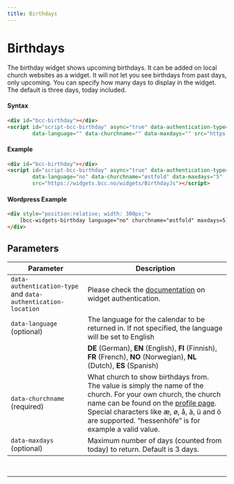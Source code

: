 ```yaml
---
title: Birthdays
---
```


# Birthdays

The birthday widget shows upcoming birthdays. It can be added on local church websites as a widget. It will not let you
see birthdays from past days, only upcoming. You can specify how many days to display in the widget. The default is
three days, today included.

#### Syntax
````html
<div id="bcc-birthday"></div>
<script id="script-bcc-birthday" async="true" data-authentication-type="" data-authentication-location=""
        data-language="" data-churchname="" data-maxdays="" src="https://widgets.bcc.no/widgets/BirthdayJs"></script>
````
#### Example
````html
<div id="bcc-birthday"></div>
<script id="script-bcc-birthday" async="true" data-authentication-type="" data-authentication-location=""
        data-language="no" data-churchname="østfold" data-maxdays="5"
        src="https://widgets.bcc.no/widgets/BirthdayJs"></script>
````
#### Wordpress Example
````html
<div style="position:relative; width: 300px;">  
    [bcc-widgets-birthday language="no" churchname="østfold" maxdays=5]
</div>
````


## Parameters

| Parameter                                                         | Description                                                                                                                                                                                                                                                                                     |
|-------------------------------------------------------------------|-------------------------------------------------------------------------------------------------------------------------------------------------------------------------------------------------------------------------------------------------------------------------------------------------|
| ``data-authentication-type`` and ``data-authentication-location`` | Please check the [documentation](#widgets-authentication) on widget authentication.                                                                                                                                                                                                             |
| ``data-language`` (optional)                                      | The language for the calendar to be returned in. If not specified, the language will be set to English                                                                                                                                                                                          |
|                                                                   | **DE** (German), **EN** (English), **FI** (Finnish), **FR** (French), **NO** (Norwegian), **NL** (Dutch), **ES** (Spanish)                                                                                                                                                                      |                                                                                                                                                                                                                     |
| ``data-churchname`` (required)                                    | What church to show birthdays from. The value is simply the name of the church. For your own church, the church name can be found on the [profile page](https://members.bcc.no/profile/). Special characters like æ, ø, å, ä, ü and ö are supported. “hessenhöfe” is for example a valid value. |
| ``data-maxdays `` (optional)                                      | Maximum number of days (counted from today) to return. Default is 3 days.                                                                                                                                                                                                                       |

<br/>

---

<br/>